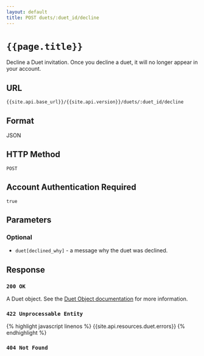```yaml
---
layout: default
title: POST duets/:duet_id/decline
---
```

# `{{page.title}}`

Decline a Duet invitation.  Once you decline a duet, it will no longer appear in your account.

## URL

`{{site.api.base_url}}/{{site.api.version}}/duets/:duet_id/decline`

## Format

JSON

## HTTP Method

`POST`

## Account Authentication Required

`true`

## Parameters

### Optional

* `duet[declined_why]` - a message why the duet was declined.

## Response

### `200 OK`

A Duet object. See the [Duet Object documentation](/duet_object) for more information.

### `422 Unprocessable Entity`

{% highlight javascript linenos %}
{{site.api.resources.duet.errors}}
{% endhighlight %}

### `404 Not Found`
